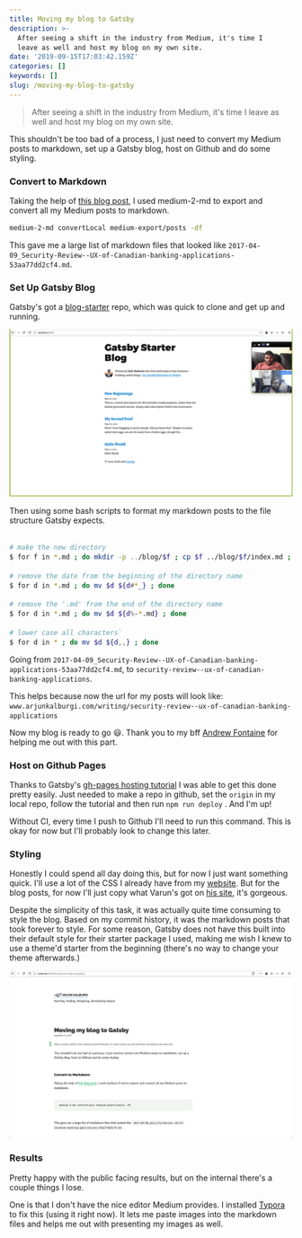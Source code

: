 ```yaml
---
title: Moving my blog to Gatsby
description: >-
  After seeing a shift in the industry from Medium, it's time I 
  leave as well and host my blog on my own site.
date: '2019-09-15T17:03:42.159Z'
categories: []
keywords: []
slug: /moving-my-blog-to-gatsby
---
```


> After seeing a shift in the industry from Medium, it's time I leave as well and host my blog on my own site.



This shouldn't be too bad of a process, I just need to convert my Medium posts to markdown, set up a Gatsby blog, host on Github and do some styling.



### Convert to Markdown

Taking the help of [this blog post](https://www.gautamdhameja.com/medium-to-markdown-converter/), I used medium-2-md to export and convert all my Medium posts to markdown. 

```bash
medium-2-md convertLocal medium-export/posts -df
```

This gave me a large list of markdown files that looked like `2017-04-09_Security-Review--UX-of-Canadian-banking-applications-53aa77dd2cf4.md`. 



### Set Up Gatsby Blog

Gatsby's got a [blog-starter](https://github.com/gatsbyjs/gatsby-starter-blog) repo, which was quick to clone and get up and running.

![initdeploy](./initdeploy.png)



Then using some bash scripts to format my markdown posts to the file structure Gatsby expects. 

```bash

# make the new directory
$ for f in *.md ; do mkdir -p ../blog/$f ; cp $f ../blog/$f/index.md ; done 

# remove the date from the beginning of the directory name
$ for d in *.md ; do mv $d ${d#*_} ; done 

# remove the '.md' from the end of the directory name
$ for d in *.md ; do mv $d ${d%-*.md} ; done 

# lower case all characters`
$ for d in * ; do mv $d ${d,,} ; done 
```

Going from `2017-04-09_Security-Review--UX-of-Canadian-banking-applications-53aa77dd2cf4.md`, to `security-review--ux-of-canadian-banking-applications`. 

This helps because now the url for my posts will look like: `www.arjunkalburgi.com/writing/security-review--ux-of-canadian-banking-applications`



Now my blog is ready to go 😃. Thank you to my bff [Andrew Fontaine](https://twitter.com/afontaine_ca) for helping me out with this part.



### Host on Github Pages

Thanks to Gatsby's [gh-pages hosting tutorial](https://www.gatsbyjs.org/docs/how-gatsby-works-with-github-pages/) I was able to get this done pretty easily. Just needed to make a repo in github, set the `origin` in my local repo, follow the tutorial and then run `npm run deploy` . And I'm up!

Without CI, every time I push to Github I'll need to run this command. This is okay for now but I'll probably look to change this later. 



### Styling

Honestly I could spend all day doing this, but for now I just want something quick. I'll use a lot of the CSS I already have from my [website](www.arjunkalburgi.com). But for the blog posts, for now I'll just copy what Varun's got on [his site](varun.ca/writing), it's gorgeous.

Despite the simplicity of this task, it was actually quite time consuming to style the blog. Based on my commit history, it was the markdown posts that took forever to style. For some reason, Gatsby does not have this built into their default style for their starter package I used, making me wish I knew to use a theme'd starter from the beginning (there's no way to change your theme afterwards.) 

![The result](./result.png)



### Results

Pretty happy with the public facing results, but on the internal there's a couple things I lose. 

One is that I don't have the nice editor Medium provides. I installed [Typora](https://typora.io/) to fix this (using it right now). It lets me paste images into the markdown files and helps me out with presenting my images as well. 